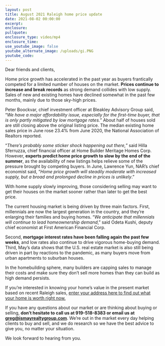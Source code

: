 ```yaml
---
layout: post
title: August 2021 Raleigh home price update
date: 2021-08-02 00:00:00
excerpt:
enclosure:
pullquote:
enclosure_type: video/mp4
enclosure_time:
use_youtube_image: false
youtube_alternate_image: /uploads/gi.PNG
youtube_code:
---
```

Dear friends and clients,

Home price growth has accelerated in the past year as buyers frantically competed for a limited number of houses on the market.&nbsp;**Prices continue to increase and break records**&nbsp;as strong demand collides with low supply. Sales of new and existing homes have declined somewhat in the past few months, mainly due to those sky-high prices.&nbsp;

Peter Boockvar, chief investment officer at Bleakley Advisory Group said, “*We have a major affordability issue, especially for the first-time buyer, that is only partly mitigated by low mortgage rates.*” About half of houses sold are still closing above the original listing price. The median existing home sales price in June rose 23.4% from June 2020, the National Association of Realtors reported.&nbsp;

“*There’s probably some sticker shock happening out there,*” said Hilla Sferruzza, chief financial officer at Home Builder Meritage Homes Corp. However,&nbsp;**experts predict home price growth to slow by the end of the summer**, as the availability of new listings helps relieve some of the pressure brought by competing buyers. In June, Lawrence Yun, NAR’s chief economist said, “*Home price growth will steadily moderate with increased supply, but a broad and prolonged decline in prices is unlikely*.”

With home supply slowly improving, those considering selling may want to get their houses on the market sooner rather than later to get the best price.&nbsp;

The current housing market is being driven by three main factors. First, millennials are now the largest generation in the country, and they’re enlarging their families and buying homes. “*We anticipate that millennials will continue to lead homeownership demand*,” said Odeta Kushi, deputy chief economist at First American Financial Corp.

Second,&nbsp;**mortgage interest rates have been falling again the past few weeks**, and low rates also continue to drive vigorous home-buying demand. Third, May’s data shows that the U.S. real estate market is also still being driven in part by reactions to the pandemic, as many buyers move from urban apartments to suburban houses.&nbsp;

In the homebuilding sphere, many builders are capping sales to manage their costs and make sure they don’t sell more homes than they can build as high demand persists.

If you’re interested in knowing your home’s value in the present market based on recent Raleigh sales,&nbsp;[enter your address here to find out what your home is worth right now.](https://www.searchhomesinraleigh.com/homevalue/value)

If you have any questions about our market or are thinking about buying or selling,&nbsp;**don’t hesitate to call us at 919-518-8383 or email us at greg@ismayrealtygroup.com**. We’re out in the market every day helping clients to buy and sell, and we do research so we have the best advice to give you, no matter your situation.

We look forward to hearing from you.
